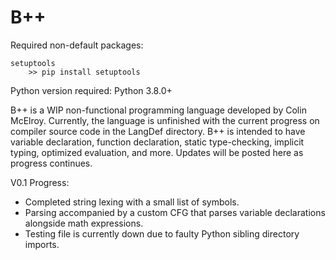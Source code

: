 # B++

Required non-default packages:

    setuptools
        >> pip install setuptools

Python version required: Python 3.8.0+

B++ is a WIP non-functional programming language developed by Colin McElroy. Currently, the language is unfinished with the current progress on compiler source code in the LangDef directory. B++ is intended to have variable declaration, function declaration, static type-checking, implicit typing, optimized evaluation, and more. Updates will be posted here as progress continues.

V0.1 Progress:
- Completed string lexing with a small list of symbols.
- Parsing accompanied by a custom CFG that parses variable declarations alongside math expressions.
- Testing file is currently down due to faulty Python sibling directory imports.
